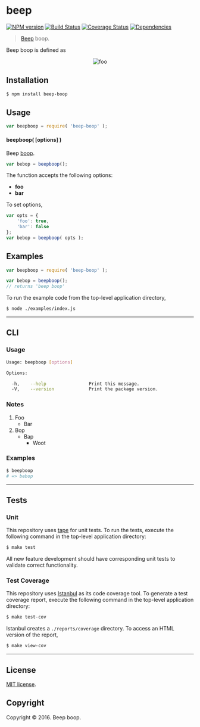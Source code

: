 beep
===
[![NPM version][npm-image]][npm-url] [![Build Status][build-image]][build-url] [![Coverage Status][coverage-image]][coverage-url] [![Dependencies][dependencies-image]][dependencies-url]

> [Beep][beep] boop.

<!-- <intro> -->

Beep boop is defined as

<!-- <equation class="equation" label="eq:afoo" align="center" raw="x = y" alt="foo"> -->

<div class="equation" align="center" data-raw-text="x = y" data-equation="eq:foo">
    <img src="./docs/img/foo.svg" alt="foo">
    <br>
</div>

<!-- </equation> -->

<!-- </intro> -->


<!-- <installation> -->

## Installation

``` bash
$ npm install beep-boop
```

<!-- </installation> -->


<!-- <usage> -->

## Usage

``` javascript
var beepboop = require( 'beep-boop' );
```

<a name="beepboop"></a>
#### beepboop( \[options\] )

Beep [boop][boop].

``` javascript
var bebop = beepboop();
```

The function accepts the following options:

* __foo__
* __bar__

To set options,

``` javascript
var opts = {
    'foo': true,
    'bar': false
};
var bebop = beepboop( opts );
```

<!-- </usage> -->


<!-- <examples> -->

## Examples

``` javascript
var beepboop = require( 'beep-boop' );

var bebop = beepboop();
// returns 'beep boop'
```

To run the example code from the top-level application directory,

``` bash
$ node ./examples/index.js
```

<!-- </examples> -->


<!-- <cli> -->

---

## CLI

<!-- <usage> -->

### Usage

``` bash
Usage: beepboop [options]

Options:

  -h,    --help                Print this message.
  -V,    --version             Print the package version.
```

<!-- </usage> -->


<!-- <notes> -->

### Notes

1. Foo
   * Bar
2. Bop
   * Bap
     - Woot

<!-- </notes> -->

<!-- <examples> -->

### Examples

``` bash
$ beepboop
# => bebop
```

<!-- </examples> -->

<!-- </cli> -->


<!-- <tests> -->

---

## Tests

### Unit

This repository uses [tape][tape] for unit tests. To run the tests, execute the following command in the top-level application directory:

``` bash
$ make test
```

All new feature development should have corresponding unit tests to validate correct functionality.


### Test Coverage

This repository uses [Istanbul][istanbul] as its code coverage tool. To generate a test coverage report, execute the following command in the top-level application directory:

``` bash
$ make test-cov
```

Istanbul creates a `./reports/coverage` directory. To access an HTML version of the report,

``` bash
$ make view-cov
```

<!-- </tests> -->


<!-- <license> -->

---

## License

[MIT license](http://opensource.org/licenses/MIT).


## Copyright

Copyright &copy; 2016. Beep boop.

<!-- </license> -->


<!-- <links> -->

[npm-image]: http://img.shields.io/npm/v/remark-plain-text.svg
[npm-url]: https://npmjs.org/package/remark-plain-text

[build-image]: http://img.shields.io/travis/kgryte/remark-plain-text/master.svg
[build-url]: https://travis-ci.org/kgryte/remark-plain-text

[coverage-image]: https://img.shields.io/codecov/c/github/kgryte/remark-plain-text/master.svg
[coverage-url]: https://codecov.io/github/kgryte/remark-plain-text?branch=master

[dependencies-image]: http://img.shields.io/david/kgryte/remark-plain-text.svg
[dependencies-url]: https://david-dm.org/kgryte/remark-plain-text

[dev-dependencies-image]: http://img.shields.io/david/dev/kgryte/remark-plain-text.svg
[dev-dependencies-url]: https://david-dm.org/dev/kgryte/remark-plain-text

[github-issues-image]: http://img.shields.io/github/issues/kgryte/remark-plain-text.svg
[github-issues-url]: https://github.com/kgryte/remark-plain-text/issues

[tape]: https://github.com/substack/tape
[istanbul]: https://github.com/gotwarlost/istanbul

[beep]: beep
[boop]: boop

<!-- </links> -->
